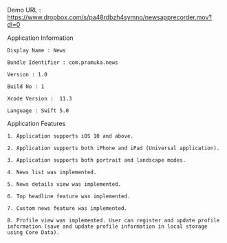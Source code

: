
Demo URL : https://www.dropbox.com/s/pa48rdbzh4symno/newsapprecorder.mov?dl=0

Application Information

    Display Name : News

    Bundle Identifier : com.pramuka.news

    Version : 1.0

    Build No : 1

    Xcode Version :  11.3

    Language : Swift 5.0


Application Features

    1. Application supports iOS 10 and above.

    2. Application supports both iPhone and iPad (Universal application).

    3. Application supports both portrait and landscape modes.

    4. News list was implemented.

    5. News details view was implemented.

    6. Top headline feature was implemented.

    7. Custom news feature was implemented.

    8. Profile view was implemented. User can register and update profile information (save and update profile information in local storage using Core Data).
